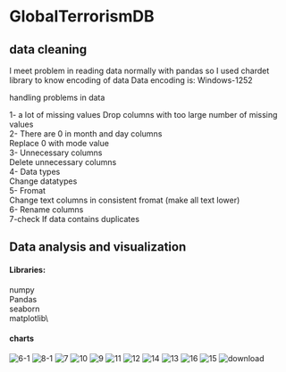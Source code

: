 # GlobalTerrorismDB
## data cleaning
I meet problem in reading data normally with pandas so I used
chardet library to know encoding of data
Data encoding is: Windows-1252

handling problems in data

1- a lot of missing values
Drop columns with too large number of missing values \
2- There are 0 in month and day columns \
Replace 0 with mode value\
3- Unnecessary columns\
Delete unnecessary columns\
4- Data types\
Change datatypes\
5- Fromat\
Change text columns in consistent fromat (make all text
lower)\
6- Rename columns\
7-check If data contains duplicates
## Data analysis and visualization
#### Libraries:
numpy\
Pandas\
seaborn\
matplotlib\
#### charts
![6-1](https://github.com/user-attachments/assets/3fe2b116-c7f5-4004-b103-5dabbac4bd9e)
![8-1](https://github.com/user-attachments/assets/6c0174ac-45ff-4d94-a36f-b473f5935a11)
![7](https://github.com/user-attachments/assets/4701d6db-c8bf-42f5-ba99-f5cbb4c45a78)
![10](https://github.com/user-attachments/assets/7c39a0aa-bdb5-4df5-b0d1-0694576128e1)
![9](https://github.com/user-attachments/assets/c1c9d516-9e64-4b46-bc63-8dfe88266cb3)
![11](https://github.com/user-attachments/assets/8bf20cdf-75f0-4c2b-80a2-8b1be4c420ae)
![12](https://github.com/user-attachments/assets/1eed04b2-e44a-4509-97cd-1f6cc782c252)
![14](https://github.com/user-attachments/assets/91bf8d53-ff7d-4b60-829f-2df7357c9465)
![13](https://github.com/user-attachments/assets/58e9cb51-d04a-402f-8017-1fe89190ff69)
![16](https://github.com/user-attachments/assets/7e2b6833-a5bc-430a-b572-fc651f989afd)
![15](https://github.com/user-attachments/assets/8e8c60ea-8987-4254-9d1e-18ba2d47314d)
![download](https://github.com/user-attachments/assets/2a55714e-ed91-4b95-b4aa-f9fb405cb387)


